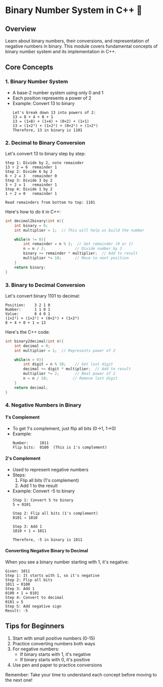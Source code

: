 # Binary Number System in C++ 🔢

## Overview

Learn about binary numbers, their conversions, and representation of negative numbers in binary. This module covers fundamental concepts of binary number system and its implementation in C++.

## Core Concepts

### 1. Binary Number System
- A base-2 number system using only 0 and 1
- Each position represents a power of 2
- Example: Convert 13 to binary
  ```
  Let's break down 13 into powers of 2:
  13 = 8 + 4 + 0 + 1
  13 = (1×8) + (1×4) + (0×2) + (1×1)
  13 = (1×2³) + (1×2²) + (0×2¹) + (1×2⁰)
  Therefore, 13 in binary is 1101
  ```

### 2. Decimal to Binary Conversion
Let's convert 13 to binary step by step:
```
Step 1: Divide by 2, note remainder
13 ÷ 2 = 6  remainder 1
Step 2: Divide 6 by 2
6 ÷ 2 = 3   remainder 0
Step 3: Divide 3 by 2
3 ÷ 2 = 1   remainder 1
Step 4: Divide 1 by 2
1 ÷ 2 = 0   remainder 1

Read remainders from bottom to top: 1101
```

Here's how to do it in C++:
```cpp
int decimal2binary(int n){
    int binary = 0;
    int multiplier = 1;  // This will help us build the number

    while(n != 0){
        int remainder = n % 2;  // Get remainder (0 or 1)
        n = n / 2;             // Divide number by 2
        binary += remainder * multiplier;  // Add to result
        multiplier *= 10;      // Move to next position
    }
    return binary;
}
```

### 3. Binary to Decimal Conversion
Let's convert binary 1101 to decimal:
```
Position:    3 2 1 0
Number:      1 1 0 1
Value:       8 4 0 1
(1×2³) + (1×2²) + (0×2¹) + (1×2⁰)
8 + 4 + 0 + 1 = 13
```

Here's the C++ code:
```cpp
int binary2decimal(int n){
    int decimal = 0;
    int multiplier = 1;  // Represents power of 2

    while(n > 0){
        int digit = n % 10;    // Get last digit
        decimal += digit * multiplier;  // Add to result
        multiplier *= 2;       // Next power of 2
        n = n / 10;           // Remove last digit
    }
    return decimal;
}
```

### 4. Negative Numbers in Binary

#### 1's Complement
- To get 1's complement, just flip all bits (0→1, 1→0)
- Example:
  ```
  Number:     1011
  Flip bits:  0100  (This is 1's complement)
  ```

#### 2's Complement
- Used to represent negative numbers
- Steps:
  1. Flip all bits (1's complement)
  2. Add 1 to the result
- Example: Convert -5 to binary
  ```
  Step 1: Convert 5 to binary
  5 = 0101

  Step 2: Flip all bits (1's complement)
  0101 → 1010

  Step 3: Add 1
  1010 + 1 = 1011
  
  Therefore, -5 in binary is 1011
  ```

#### Converting Negative Binary to Decimal
When you see a binary number starting with 1, it's negative:
```
Given: 1011
Step 1: It starts with 1, so it's negative
Step 2: Flip all bits
1011 → 0100
Step 3: Add 1
0100 + 1 = 0101
Step 4: Convert to decimal
0101 = 5
Step 5: Add negative sign
Result: -5
```

## Tips for Beginners
1. Start with small positive numbers (0-15)
2. Practice converting numbers both ways
3. For negative numbers:
   - If binary starts with 1, it's negative
   - If binary starts with 0, it's positive
4. Use pen and paper to practice conversions

Remember: Take your time to understand each concept before moving to the next one!

